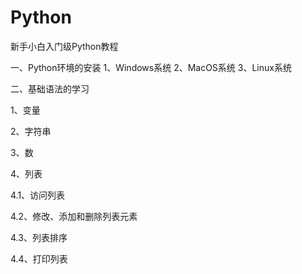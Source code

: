 # Python
新手小白入门级Python教程

一、Python环境的安装
1、Windows系统
2、MacOS系统
3、Linux系统

二、基础语法的学习

1、变量

2、字符串

3、数

4、列表

  4.1、访问列表

  4.2、修改、添加和删除列表元素

  4.3、列表排序

  4.4、打印列表
  
